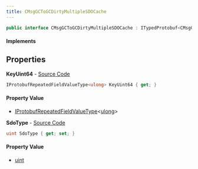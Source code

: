 ```yaml
---
title: CMsgGCToGCDirtyMultipleSDOCache
---
```


```csharp
public interface CMsgGCToGCDirtyMultipleSDOCache : ITypedProtobuf<CMsgGCToGCDirtyMultipleSDOCache>, INativeHandle
```

#### Implements

## Properties

**KeyUint64** - [Source Code](https://github.com/swiftly-solution/swiftlys2/blob/master/managed/src/SwiftlyS2.Generated/Protobufs/Interfaces/CMsgGCToGCDirtyMultipleSDOCache.cs#L16)

```csharp
IProtobufRepeatedFieldValueType<ulong> KeyUint64 { get; }
```

#### Property Value

- [IProtobufRepeatedFieldValueType](/docs/api/shared/netmessages/iprotobufrepeatedfieldvaluetype-1)<[ulong](https://learn.microsoft.com/dotnet/api/system.uint64)>

**SdoType** - [Source Code](https://github.com/swiftly-solution/swiftlys2/blob/master/managed/src/SwiftlyS2.Generated/Protobufs/Interfaces/CMsgGCToGCDirtyMultipleSDOCache.cs#L13)

```csharp
uint SdoType { get; set; }
```

#### Property Value

- [uint](https://learn.microsoft.com/dotnet/api/system.uint32)

